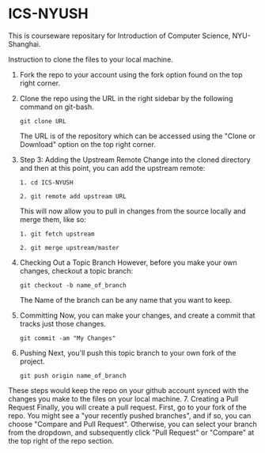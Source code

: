# ICS-NYUSH

This is courseware repositary for Introduction of Computer Science, NYU-Shanghai.

Instruction to clone the files to your local machine. 

1. Fork the repo to your account using the fork option found on the top right corner. 

2. Clone the repo using the URL in the right sidebar by the following command on git-bash.
   ```
   git clone URL
   ```
   The URL is of the repository which can be accessed using the "Clone or Download" option on the top right corner. 
   
3. Step 3: Adding the Upstream Remote
   Change into the cloned directory and then at this point, you can add the upstream remote:
   ``` 
   1. cd ICS-NYUSH
   
   2. git remote add upstream URL
   ``` 
   This will now allow you to pull in changes from the source locally and merge them, like so:
   ```
   1. git fetch upstream
   
   2. git merge upstream/master
   ```
   
4. Checking Out a Topic Branch
   However, before you make your own changes, checkout a topic branch:
   ```
   git checkout -b name_of_branch
   ```
   The Name of the branch can be any name that you want to keep. 
   
5. Committing
   Now, you can make your changes, and create a commit that tracks just those changes.
   ``` 
   git commit -am "My Changes"
   ```
6. Pushing
   Next, you'll push this topic branch to your own fork of the project.
   
   ```
   git push origin name_of_branch
   ```
These steps would keep the repo on your github account synced with the changes you make to the files on your local machine. 
7. Creating a Pull Request
   Finally, you will create a pull request. First, go to your fork of the repo. You might see a "your recently pushed    branches", and if so, you can choose "Compare and Pull Request". Otherwise, you can select your branch from the dropdown, and subsequently click "Pull Request" or "Compare" at the top right of the repo section.
